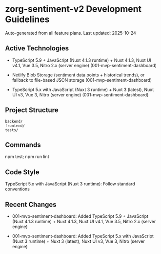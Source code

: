 ﻿# zorg-sentiment-v2 Development Guidelines

Auto-generated from all feature plans. Last updated: 2025-10-24

## Active Technologies
- TypeScript 5.9 + JavaScript (Nuxt 4.1.3 runtime) + Nuxt 4.1.3, Nuxt UI v4.1, Vue 3.5, Nitro 2.x (server engine) (001-mvp-sentiment-dashboard)
- Netlify Blob Storage (sentiment data points + historical trends), or fallback to file-based JSON storage (001-mvp-sentiment-dashboard)

- TypeScript 5.x with JavaScript (Nuxt 3 runtime) + Nuxt 3 (latest), Nuxt UI v3, Vue 3, Nitro (server engine) (001-mvp-sentiment-dashboard)

## Project Structure

```text
backend/
frontend/
tests/
```

## Commands

npm test; npm run lint

## Code Style

TypeScript 5.x with JavaScript (Nuxt 3 runtime): Follow standard conventions

## Recent Changes
- 001-mvp-sentiment-dashboard: Added TypeScript 5.9 + JavaScript (Nuxt 4.1.3 runtime) + Nuxt 4.1.3, Nuxt UI v4.1, Vue 3.5, Nitro 2.x (server engine)

- 001-mvp-sentiment-dashboard: Added TypeScript 5.x with JavaScript (Nuxt 3 runtime) + Nuxt 3 (latest), Nuxt UI v3, Vue 3, Nitro (server engine)

<!-- MANUAL ADDITIONS START -->
<!-- MANUAL ADDITIONS END -->
